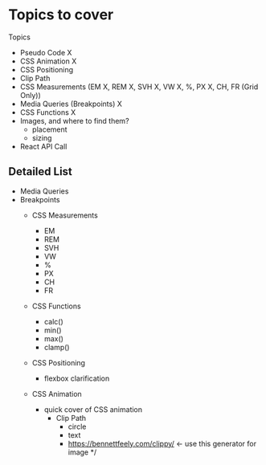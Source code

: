 # Topics to cover

Topics

- Pseudo Code X
- CSS Animation X
- CSS Positioning 
- Clip Path
- CSS Measurements (EM X, REM X, SVH X, VW X, %, PX X, CH, FR (Grid Only))
- Media Queries (Breakpoints) X
- CSS Functions X
- Images, and where to find them?
  - placement
  - sizing
- React API Call

## Detailed List

- Media Queries
- Breakpoints
    - CSS Measurements
        - EM
        - REM
        - SVH
        - VW
        - %
        - PX
        - CH
        - FR
       
    - CSS Functions
        - calc()
        - min()
        - max()
        - clamp() 
    - CSS Positioning
        - flexbox clarification
    - CSS Animation
        - quick cover of CSS animation
            - Clip Path
                - circle
                - text
                - https://bennettfeely.com/clippy/ <- use this generator for image */